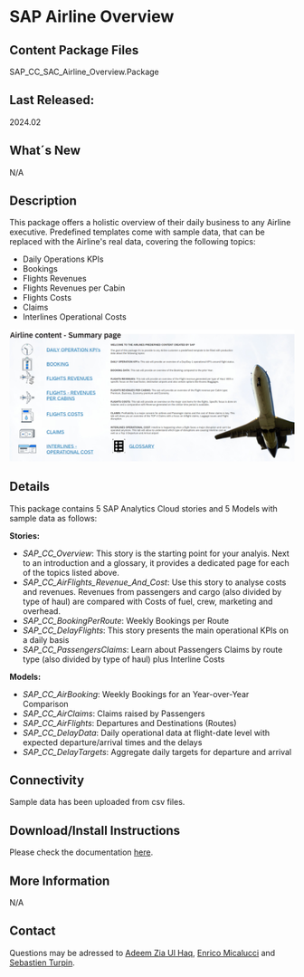 ﻿# SAP Airline Overview

## Content Package Files
SAP_CC_SAC_Airline_Overview.Package	

## Last Released:
2024.02

## What´s New
N/A

## Description
This package offers a holistic overview of their daily business to any Airline executive. Predefined templates come with sample data, that can be replaced with the Airline's real data, covering the following topics:

* Daily Operations KPIs
* Bookings  
* Flights Revenues
* Flights Revenues per Cabin
* Flights Costs 
* Claims
* Interlines Operational Costs

![SAP_CC_Airline_Overview](SAP_CC_Airline_Overview_Screenshot.png)

## Details
This package contains 5 SAP Analytics Cloud stories and 5 Models with sample data as follows:

**Stories:**

* _SAP_CC_Overview_: This story is the starting point for your analyis. Next to an introduction and a glossary, it provides a dedicated page for each of the topics listed above.
* _SAP_CC_AirFlights_Revenue_And_Cost_: Use this story to analyse costs and revenues. Revenues from passengers and cargo (also divided by type of haul) are compared with Costs of fuel, crew, marketing and overhead.
* _SAP_CC_BookingPerRoute_: Weekly Bookings per Route
* _SAP_CC_DelayFlights_: This story presents the main operational KPIs on a daily basis
* _SAP_CC_PassengersClaims_: Learn about Passengers Claims by route type (also divided by type of haul) plus Interline Costs


**Models:**

* _SAP_CC_AirBooking_: Weekly Bookings for an Year-over-Year Comparison
* _SAP_CC_AirClaims_: Claims raised by Passengers
* _SAP_CC_AirFlights_: Departures and Destinations (Routes)
* _SAP_CC_DelayData_: Daily operational data at flight-date level with expected departure/arrival times and the delays 
* _SAP_CC_DelayTargets_: Aggregate daily targets for departure and arrival


## Connectivity
Sample data has been uploaded from csv files. 

## Download/Install Instructions
Please check the documentation [here](https://help.sap.com/docs/SAP_ANALYTICS_CLOUD/42093f14b43c485fbe3adbbe81eff6c8/603e26204ce14bd8b5f9729a8123636f.html).

## More Information
N/A

## Contact
Questions may be adressed to [Adeem Zia Ul Haq](mailto:adeem.zia.ul.haq@sap.com), [Enrico Micalucci](mailto:enrico.micalucci@sap.com) and [Sebastien Turpin](mailto:sebastien.turpin@sap.com).


